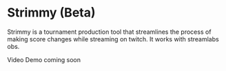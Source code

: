 # Strimmy (Beta)
Strimmy is a tournament production tool that streamlines the process of making score changes while streaming on twitch. It works with streamlabs obs.

Video Demo coming soon
